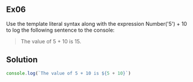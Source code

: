 ## Ex06
Use the template literal syntax along with the expression Number('5') + 10 to log the following sentence to the console:
> The value of 5 + 10 is 15.

## Solution
```javascript
console.log(`The value of 5 + 10 is ${5 + 10}`)
```
